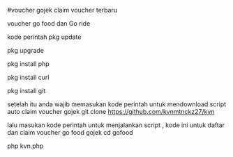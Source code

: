 #voucher gojek claim voucher terbaru


voucher go food dan Go ride

kode perintah
pkg update

pkg upgrade

pkg install php

pkg install curl

pkg install git

setelah itu anda wajib memasukan kode perintah untuk mendownload script auto claim voucher gojek
git clone https://github.com/kvnmtnckz27/kvn

lalu masukan kode perintah untuk menjalankan script , kode ini untuk daftar dan claim voucher go food gojek
cd gofood

php kvn.php



